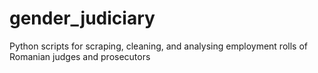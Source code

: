 # gender_judiciary

Python scripts for scraping, cleaning, and analysing employment rolls of Romanian judges and prosecutors
